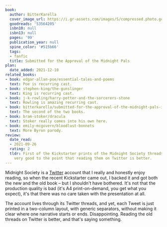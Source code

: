 ```yaml
---
book:
  author: BitterKarella
  cover_image_url: https://i.gr-assets.com/images/S/compressed.photo.goodreads.com/books/1590672497l/53564205._SX318_.jpg
  goodreads: '53564205'
  isbn10: null
  isbn13: null
  pages: '99'
  publication_year: null
  spine_color: '#515b66'
  tags:
  - fanfic
  title: Submitted for the Approval of the Midnight Pals
plan:
  date_added: 2021-12-10
related_books:
- book: edgar-allan-poe/essential-tales-and-poems
  text: Poe is recurring cast.
- book: stephen-king/the-gunslinger
  text: King is recurring cast.
- book: j-k-rowling/harry-potter-and-the-sorcerers-stone
  text: Rowling is amazing recurring cast.
- book: bitterkarella/submitted-for-the-approval-of-the-midnight-pals-ii
  text: The second of the two books.
- book: bram-stoker/dracula
  text: Stoker really comes into his own here.
- book: emily-mcgovern/bloodlust-bonnets
  text: More Byron parody.
review:
  date_read:
  - 2021-09-26
  rating: 2
  tldr: First of the Kickstarter prints of the Midnight Society threads, sadly not
    very good to the point that reading them on Twitter is better.
---
```


Midnight Society is a [Twitter](https://twitter.com/midnight_pals) account that I really and honestly enjoy reading, so
when the recent Kickstarter came out, I backed it and got both the new and the old book – but I shouldn't have bothered.
It's not that the production quality is bad (it's A4 print-on-demand, you get what you expect), it's that there was no
care taken with the presentation at all.

The account lives through its Twitter threads, and yet, each Tweet is just printed in a two-column layout, with generic
separators, without making it clear where one narrative starts or ends. Disappointing. Reading the old threads on
Twitter is better, and that's saying something.
